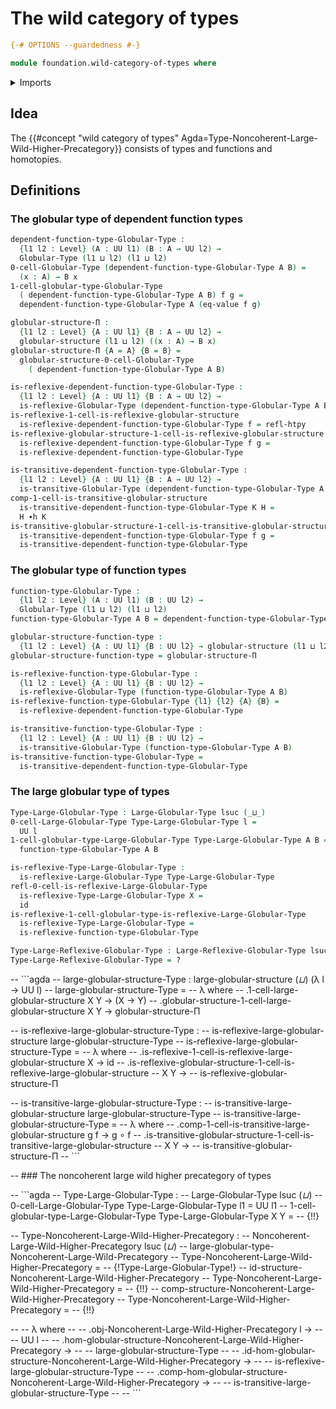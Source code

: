 # The wild category of types

```agda
{-# OPTIONS --guardedness #-}

module foundation.wild-category-of-types where
```

<details><summary>Imports</summary>

```agda
open import foundation.dependent-pair-types
open import foundation.fundamental-theorem-of-identity-types
open import foundation.homotopies
open import foundation.isomorphisms-of-sets
open import foundation.sets
open import foundation.strictly-involutive-identity-types
open import foundation.universe-levels

open import foundation-core.contractible-types
open import foundation-core.equivalences
open import foundation-core.function-types
open import foundation-core.functoriality-dependent-pair-types
open import foundation-core.identity-types

open import structured-types.globular-types
open import structured-types.large-globular-types
open import structured-types.large-reflexive-globular-types
open import structured-types.large-transitive-globular-types
open import structured-types.reflexive-globular-types
open import structured-types.transitive-globular-types

open import wild-category-theory.isomorphisms-in-noncoherent-large-wild-higher-precategories
open import wild-category-theory.isomorphisms-in-noncoherent-wild-higher-precategories
open import wild-category-theory.noncoherent-large-wild-higher-precategories
open import wild-category-theory.noncoherent-wild-higher-precategories
```

</details>

## Idea

The
{{#concept "wild category of types" Agda=Type-Noncoherent-Large-Wild-Higher-Precategory}}
consists of types and functions and homotopies.

## Definitions

### The globular type of dependent function types

```agda
dependent-function-type-Globular-Type :
  {l1 l2 : Level} (A : UU l1) (B : A → UU l2) →
  Globular-Type (l1 ⊔ l2) (l1 ⊔ l2)
0-cell-Globular-Type (dependent-function-type-Globular-Type A B) =
  (x : A) → B x
1-cell-globular-type-Globular-Type
  ( dependent-function-type-Globular-Type A B) f g =
  dependent-function-type-Globular-Type A (eq-value f g)

globular-structure-Π :
  {l1 l2 : Level} {A : UU l1} {B : A → UU l2} →
  globular-structure (l1 ⊔ l2) ((x : A) → B x)
globular-structure-Π {A = A} {B = B} =
  globular-structure-0-cell-Globular-Type
    ( dependent-function-type-Globular-Type A B)

is-reflexive-dependent-function-type-Globular-Type :
  {l1 l2 : Level} {A : UU l1} {B : A → UU l2} →
  is-reflexive-Globular-Type (dependent-function-type-Globular-Type A B)
is-reflexive-1-cell-is-reflexive-globular-structure
  is-reflexive-dependent-function-type-Globular-Type f = refl-htpy
is-reflexive-globular-structure-1-cell-is-reflexive-globular-structure
  is-reflexive-dependent-function-type-Globular-Type f g =
  is-reflexive-dependent-function-type-Globular-Type

is-transitive-dependent-function-type-Globular-Type :
  {l1 l2 : Level} {A : UU l1} {B : A → UU l2} →
  is-transitive-Globular-Type (dependent-function-type-Globular-Type A B)
comp-1-cell-is-transitive-globular-structure
  is-transitive-dependent-function-type-Globular-Type K H =
  H ∙h K
is-transitive-globular-structure-1-cell-is-transitive-globular-structure
  is-transitive-dependent-function-type-Globular-Type f g =
  is-transitive-dependent-function-type-Globular-Type
```

### The globular type of function types

```agda
function-type-Globular-Type :
  {l1 l2 : Level} (A : UU l1) (B : UU l2) →
  Globular-Type (l1 ⊔ l2) (l1 ⊔ l2)
function-type-Globular-Type A B = dependent-function-type-Globular-Type A (λ _ → B)

globular-structure-function-type :
  {l1 l2 : Level} {A : UU l1} {B : UU l2} → globular-structure (l1 ⊔ l2) (A → B)
globular-structure-function-type = globular-structure-Π

is-reflexive-function-type-Globular-Type :
  {l1 l2 : Level} {A : UU l1} {B : UU l2} →
  is-reflexive-Globular-Type (function-type-Globular-Type A B)
is-reflexive-function-type-Globular-Type {l1} {l2} {A} {B} =
  is-reflexive-dependent-function-type-Globular-Type

is-transitive-function-type-Globular-Type :
  {l1 l2 : Level} {A : UU l1} {B : UU l2} →
  is-transitive-Globular-Type (function-type-Globular-Type A B)
is-transitive-function-type-Globular-Type =
  is-transitive-dependent-function-type-Globular-Type
```

### The large globular type of types

```agda
Type-Large-Globular-Type : Large-Globular-Type lsuc (_⊔_)
0-cell-Large-Globular-Type Type-Large-Globular-Type l =
  UU l
1-cell-globular-type-Large-Globular-Type Type-Large-Globular-Type A B =
  function-type-Globular-Type A B

is-reflexive-Type-Large-Globular-Type :
  is-reflexive-Large-Globular-Type Type-Large-Globular-Type
refl-0-cell-is-reflexive-Large-Globular-Type
  is-reflexive-Type-Large-Globular-Type X =
  id
is-reflexive-1-cell-globular-type-is-reflexive-Large-Globular-Type
  is-reflexive-Type-Large-Globular-Type =
  is-reflexive-function-type-Globular-Type

Type-Large-Reflexive-Globular-Type : Large-Reflexive-Globular-Type lsuc (_⊔_)
Type-Large-Reflexive-Globular-Type = ?
```

-- ```agda
-- large-globular-structure-Type : large-globular-structure (_⊔_) (λ l → UU l)
-- large-globular-structure-Type =
--   λ where
--   .1-cell-large-globular-structure X Y → (X → Y)
--   .globular-structure-1-cell-large-globular-structure X Y → globular-structure-Π

-- is-reflexive-large-globular-structure-Type :
--   is-reflexive-large-globular-structure large-globular-structure-Type
-- is-reflexive-large-globular-structure-Type =
--   λ where
--   .is-reflexive-1-cell-is-reflexive-large-globular-structure X → id
--   .is-reflexive-globular-structure-1-cell-is-reflexive-large-globular-structure
--     X Y →
--     is-reflexive-globular-structure-Π

-- is-transitive-large-globular-structure-Type :
--   is-transitive-large-globular-structure large-globular-structure-Type
-- is-transitive-large-globular-structure-Type =
--   λ where
--   .comp-1-cell-is-transitive-large-globular-structure g f → g ∘ f
--   .is-transitive-globular-structure-1-cell-is-transitive-large-globular-structure
--     X Y →
--     is-transitive-globular-structure-Π
-- ```

-- ### The noncoherent large wild higher precategory of types

-- ```agda
-- Type-Large-Globular-Type :
--   Large-Globular-Type lsuc (_⊔_)
-- 0-cell-Large-Globular-Type Type-Large-Globular-Type l1 = UU l1
-- 1-cell-globular-type-Large-Globular-Type Type-Large-Globular-Type X Y =
--   {!!}

-- Type-Noncoherent-Large-Wild-Higher-Precategory :
--   Noncoherent-Large-Wild-Higher-Precategory lsuc (_⊔_)
-- large-globular-type-Noncoherent-Large-Wild-Precategory
--   Type-Noncoherent-Large-Wild-Higher-Precategory =
--   {!Type-Large-Globular-Type!}
-- id-structure-Noncoherent-Large-Wild-Higher-Precategory
--   Type-Noncoherent-Large-Wild-Higher-Precategory =
--   {!!}
-- comp-structure-Noncoherent-Large-Wild-Higher-Precategory
--   Type-Noncoherent-Large-Wild-Higher-Precategory =
--   {!!}


-- --   λ where
-- --   .obj-Noncoherent-Large-Wild-Higher-Precategory l →
-- --     UU l
-- --   .hom-globular-structure-Noncoherent-Large-Wild-Higher-Precategory →
-- --     large-globular-structure-Type
-- --   .id-hom-globular-structure-Noncoherent-Large-Wild-Higher-Precategory →
-- --     is-reflexive-large-globular-structure-Type
-- --   .comp-hom-globular-structure-Noncoherent-Large-Wild-Higher-Precategory →
-- --     is-transitive-large-globular-structure-Type
-- -- ```
